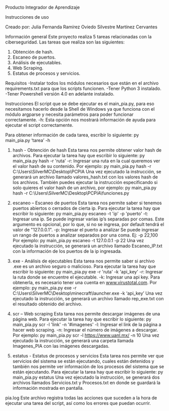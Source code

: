 Producto Integrador de Aprendizaje

Instrucciones de uso

Creado por:
Julia Fernanda Ramírez Oviedo
Silvestre Martínez Cervantes

Información general
Este proyecto realiza 5 tareas relacionadas con la ciberseguridad. Las tareas que
realiza son las siguientes:
1) Obtención de hash.
2) Escaneo de puertos.
3) Análisis de ejecutables.
4) Web Scraping.
5) Estatus de procesos y servicios.

Requisitos
-Instalar todos los módulos necesarios que están en el archivo requirements.txt para
que los scripts funcionen.
-Tener Python 3 instalado.
-Tener Powershell versión 4.0 en adelante instalado.

Instrucciones
El script que se debe ejecutar es el main_pia.py, para eso necesitamos hacerlo
desde la Shell de Windows ya que funciona con el módulo argparse y necesita
parámetros para poder funcionar correctamente.
-h: Esta opción nos mostrará información de ayuda para ejecutar el script
correctamente.

Para obtener información de cada tarea, escribir lo siguiente:
py main_pia.py ‘tarea’ -h

1) hash - Obtención de hash
Esta tarea nos permite obtener valor hash de archivos.
Para ejecutar la tarea hay que escribir lo siguiente:
py main_pia.py hash -r 'ruta'
-r: Ingresar una ruta en la cual queremos ver el valor hash de su contenido.
Por ejemplo:
py main_pia.py hash -r C:\Users\SilverMC\Desktop\PCPIA
Una vez ejecutado la instrucción, se generará un archivo llamado valores_hash.txt
con los valores hash de los archivos.
También puedes ejecutar la instrucción especificando si solo quieres el valor hash
de un archivo, por ejemplo:
py main_pia.py hash -r C:\Users\SilverMC\Desktop\PCPIA\funciones.py

2) escaneo – Escaneo de puertos
Esta tarea nos permite saber si tenemos puertos abiertos o cerrados de cierta ip.
Para ejecutar la tarea hay que escribir lo siguiente:
py main_pia.py escaneo -t 'ip' -p 'puerto'
-t: Ingresar una ip. Se puede ingresar varias ip’s separadas por comas. Este
argumento es opcional, por lo que, si no se ingresa, por default tendrá el valor de
"127.0.0.1".
-p: Ingresar el puerto a analizar Se puede ingresar un rango de puertos a analizar
separados por una coma. Ej: -p 22,100
Por ejemplo:
py main_pia.py escaneo -t 127.0.0.1 -p 22
Una vez ejecutado la instrucción, se generará un archivo llamado Escaneo_IP.txt
con la información de los puertos de la ip ingresada.

3) exe - Análisis de ejecutables
Esta tarea nos permite saber si archivo .exe es un archivo seguro o malicioso.
Para ejecutar la tarea hay que escribir lo siguiente:
py main_pia.py exe -r 'ruta' -k 'api_key'
-r: Ingresar la ruta donde se encuentre el ejecutable.
-k: Ingresar una api key. Para obtenerla, es necesario tener una cuenta en
www.virustotal.com.
Por ejemplo:
py main_pia.py exe -r C:\Users\SilverMC\Desktop\minecraft\launcher.exe -k
‘api_key’
Una vez ejecutado la instrucción, se generará un archivo llamado rep_exe.txt con el
resultado obtenido del archivo.

4) scr – Web scraping
Esta tarea nos permite descargar imágenes de una página web.
Para ejecutar la tarea hay que escribir lo siguiente:
py main_pia.py scr -l 'link' -n '#imagenes'
-l: Ingresar el link de la página a hacer web scraping.
-n: Ingresar el número de imágenes a descargar.
Por ejemplo:
py main_pia.py scr -l https://www.uanl.mx/ -n 10
Una vez ejecutado la instrucción, se generará una carpeta llamada Imagenes_PIA
con las imágenes descargadas.

5) estatus - Estatus de procesos y servicios
Esta tarea nos permite ver que servicios del sistema se están ejecutando, cuales
están detenidos y también nos permite ver información de los procesos del sistema
que se están ejecutando.
Para ejecutar la tarea hay que escribir lo siguiente:
py main_pia.py estatus
Una vez ejecutado la instrucción, se generará dos archivos llamados Servicios.txt y
Procesos.txt en donde se guardará la información mostrada en pantalla.

pia.log
Este archivo registra todas las acciones que suceden a la hora de ejecutar una tarea
del script, así como los errores que puedan ocurrir.
